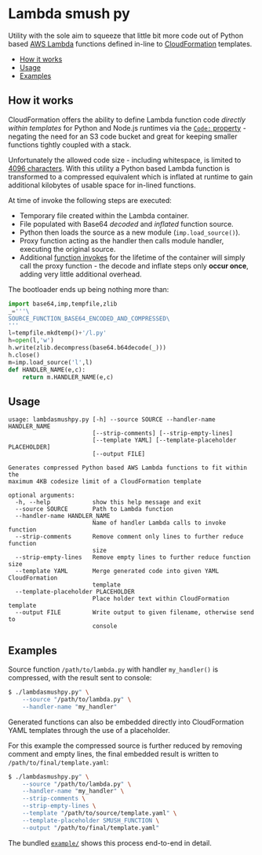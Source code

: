 # Lambda smush py
Utility with the sole aim to squeeze that little bit more code out of Python based [AWS Lambda](https://docs.aws.amazon.com/lambda/latest/dg/welcome.html) functions defined in-line to [CloudFormation](https://docs.aws.amazon.com/AWSCloudFormation/latest/UserGuide/aws-resource-lambda-function.html) templates.

- [How it works](#how-it-works)
- [Usage](#usage)
- [Examples](#examples)

## How it works
CloudFormation offers the ability to define Lambda function code _directly within templates_ for Python and Node.js runtimes via the [`Code:` property](https://docs.aws.amazon.com/AWSCloudFormation/latest/UserGuide/aws-resource-lambda-function.html#cfn-lambda-function-code) - negating the need for an S3 code bucket and great for keeping smaller functions tightly coupled with a stack.

Unfortunately the allowed code size - including whitespace, is limited to [4096 characters](https://docs.aws.amazon.com/AWSCloudFormation/latest/UserGuide/aws-properties-lambda-function-code.html#cfn-lambda-function-code-zipfile). With this utility a Python based Lambda function is transformed to a compressed equivalent which is inflated at runtime to gain additional kilobytes of usable space for in-lined functions.

At time of invoke the following steps are executed:
- Temporary file created within the Lambda container.
- File populated with Base64 _decoded_ and _inflated_ function source.
- Python then loads the source as a new module (`imp.load_source()`).
- Proxy function acting as the handler then calls module handler, executing the original source.
- Additional [function invokes](https://aws.amazon.com/blogs/compute/container-reuse-in-lambda/) for the lifetime of the container will simply call the proxy function - the decode and inflate steps only **occur once**, adding very little additional overhead.

The bootloader ends up being nothing more than:

```py
import base64,imp,tempfile,zlib
_='''\
SOURCE_FUNCTION_BASE64_ENCODED_AND_COMPRESSED\
'''
l=tempfile.mkdtemp()+'/l.py'
h=open(l,'w')
h.write(zlib.decompress(base64.b64decode(_)))
h.close()
m=imp.load_source('l',l)
def HANDLER_NAME(e,c):
	return m.HANDLER_NAME(e,c)
```

## Usage

```
usage: lambdasmushpy.py [-h] --source SOURCE --handler-name HANDLER_NAME
                        [--strip-comments] [--strip-empty-lines]
                        [--template YAML] [--template-placeholder PLACEHOLDER]
                        [--output FILE]

Generates compressed Python based AWS Lambda functions to fit within the
maximum 4KB codesize limit of a CloudFormation template

optional arguments:
  -h, --help            show this help message and exit
  --source SOURCE       Path to Lambda function
  --handler-name HANDLER_NAME
                        Name of handler Lambda calls to invoke function
  --strip-comments      Remove comment only lines to further reduce function
                        size
  --strip-empty-lines   Remove empty lines to further reduce function size
  --template YAML       Merge generated code into given YAML CloudFormation
                        template
  --template-placeholder PLACEHOLDER
                        Place holder text within CloudFormation template
  --output FILE         Write output to given filename, otherwise send to
                        console
```

## Examples
Source function `/path/to/lambda.py` with handler `my_handler()` is compressed, with the result sent to console:

```sh
$ ./lambdasmushpy.py" \
	--source "/path/to/lambda.py" \
	--handler-name "my_handler"
```

Generated functions can also be embedded directly into CloudFormation YAML templates through the use of a placeholder.

For this example the compressed source is further reduced by removing comment and empty lines, the final embedded result is written to `/path/to/final/template.yaml`:

```sh
$ ./lambdasmushpy.py" \
	--source "/path/to/lambda.py" \
	--handler-name "my_handler" \
	--strip-comments \
	--strip-empty-lines \
	--template "/path/to/source/template.yaml" \
	--template-placeholder SMUSH_FUNCTION \
	--output "/path/to/final/template.yaml"
```

The bundled [`example/`](example) shows this process end-to-end in detail.
